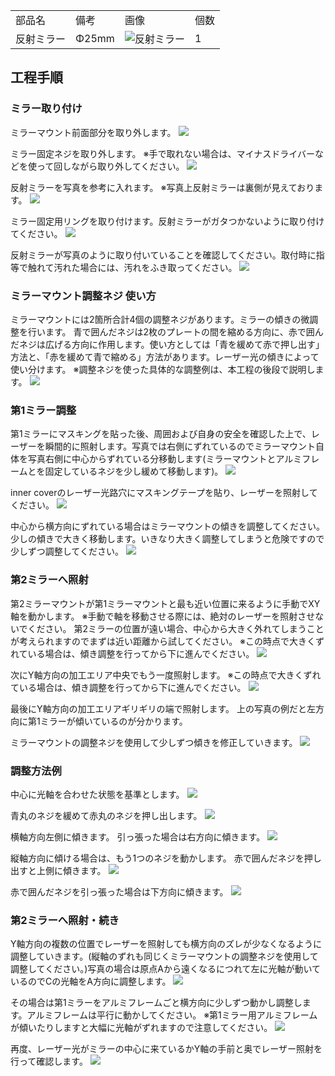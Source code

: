 <table class="packing-list">
    <tbody>
        <tr>
            <td>部品名</td>
            <td>備考</td>
            <td class="packing-img">画像</td>
            <td>個数</td>
        </tr>
        <tr>
            <td>反射ミラー</td>
            <td>Φ25mm</td>
            <td><img src="./images/packing/042.jpg" alt="反射ミラー"/></td>
            <td>1</td>
        </tr>
    </tbody>
</table>

## 工程手順

### ミラー取り付け

ミラーマウント前面部分を取り外します。
<img src="./images/031/000.jpg"/>

ミラー固定ネジを取り外します。
※手で取れない場合は、マイナスドライバーなどを使って回しながら取り外してください。
<img src="./images/031/001.jpg"/>

反射ミラーを写真を参考に入れます。
※写真上反射ミラーは裏側が見えております。
<img src="./images/031/002.jpg"/>

ミラー固定用リングを取り付けます。反射ミラーがガタつかないように取り付けてください。
<img src="./images/031/003.jpg"/>

反射ミラーが写真のように取り付いていることを確認してください。取付時に指等で触れて汚れた場合には、汚れをふき取ってください。
<img src="./images/031/004.jpg"/>

### ミラーマウント調整ネジ 使い方

ミラーマウントには2箇所合計4個の調整ネジがあります。ミラーの傾きの微調整を行います。 青で囲んだネジは2枚のプレートの間を縮める方向に、赤で囲んだネジは広げる方向に作用します。使い方としては「青を緩めて赤で押し出す」方法と、「赤を緩めて青で縮める」方法があります。レーザー光の傾きによって使い分けます。
※調整ネジを使った具体的な調整例は、本工程の後段で説明します。
<img src="./images/031/005.jpg"/>

### 第1ミラー調整

第1ミラーにマスキングを貼った後、周囲および自身の安全を確認した上で、レーザーを瞬間的に照射します。写真では右側にずれているのでミラーマウント自体を写真右側に中心からずれている分移動します(ミラーマウントとアルミフレームとを固定しているネジを少し緩めて移動します)。
<img src="./images/031/006.jpg"/>

inner coverのレーザー光路穴にマスキングテープを貼り、レーザーを照射してください。
<img src="./images/031/007.jpg"/>

中心から横方向にずれている場合はミラーマウントの傾きを調整してください。少しの傾きで大きく移動します。いきなり大きく調整してしまうと危険ですので少しずつ調整してください。
<img src="./images/031/008.jpg"/>

### 第2ミラーへ照射

第2ミラーマウントが第1ミラーマウントと最も近い位置に来るように手動でXY軸を動かします。
※手動で軸を移動させる際には、絶対のレーザーを照射させないでください。
第2ミラーの位置が遠い場合、中心から大きく外れてしまうことが考えられますのでまずは近い距離から試してください。
※この時点で大きくずれている場合は、傾き調整を行ってから下に進んでください。
<img src="./images/031/009.jpg"/>

次にY軸方向の加工エリア中央でもう一度照射します。
※この時点で大きくずれている場合は、傾き調整を行ってから下に進んでください。
<img src="./images/031/010.jpg"/>

最後にY軸方向の加工エリアギリギリの端で照射します。
上の写真の例だと左方向に第1ミラーが傾いているのが分かります。

ミラーマウントの調整ネジを使用して少しずつ傾きを修正していきます。
<img src="./images/031/011.jpg"/>

### 調整方法例

中心に光軸を合わせた状態を基準とします。
<img src="./images/031/012.jpg"/>

青丸のネジを緩めて赤丸のネジを押し出します。
<img src="./images/031/013.jpg"/>

横軸方向左側に傾きます。
引っ張った場合は右方向に傾きます。
<img src="./images/031/014.jpg"/>

縦軸方向に傾ける場合は、もう1つのネジを動かします。
赤で囲んだネジを押し出すと上側に傾きます。
<img src="./images/031/015.jpg"/>

赤で囲んだネジを引っ張った場合は下方向に傾きます。
<img src="./images/031/016.jpg"/>

### 第2ミラーへ照射・続き

Y軸方向の複数の位置でレーザーを照射しても横方向のズレが少なくなるように調整していきます。(縦軸のずれも同じくミラーマウントの調整ネジを使用して調整してください。)写真の場合は原点Aから遠くなるにつれて左に光軸が動いているのでCの光軸をA方向に調整します。
<img src="./images/031/017.jpg"/>

その場合は第1ミラーをアルミフレームごと横方向に少しずつ動かし調整します。アルミフレームは平行に動かしてください。
※第1ミラー用アルミフレームが傾いたりしますと大幅に光軸がずれますので注意してください。
<img src="./images/031/018.jpg"/>

再度、レーザー光がミラーの中心に来ているかY軸の手前と奥でレーザー照射を行って確認します。
<img src="./images/031/019.jpg"/>
